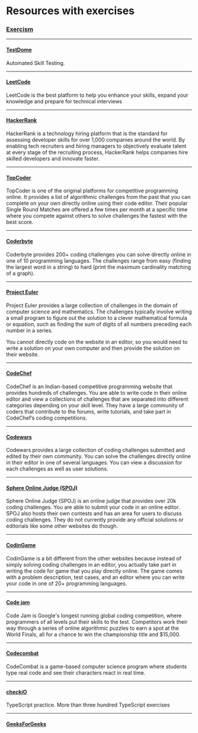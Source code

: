 # Resources with exercises

### [Exercism](https://exercism.io/)

---

#### [TestDome](https://www.testdome.com/)
Automated Skill Testing.

---


#### [LeetCode](https://leetcode.com/)
LeetCode is the best platform to help you enhance your skills, expand your knowledge and prepare for technical interviews

---

#### [HackerRank](https://www.hackerrank.com/)
HackerRank is a technology hiring platform that is the standard for assessing developer skills for over 1,000 companies around the world. By enabling tech recruiters and hiring managers to objectively evaluate talent at every stage of the recruiting process, HackerRank helps companies hire skilled developers and innovate faster.

---

#### [TopCoder](https://www.topcoder.com/challenges/)
TopCoder is one of the original platforms for competitive programming online. It provides a list of algorithmic challenges from the past that you can complete on your own directly online using their code editor. Their popular Single Round Matches are offered a few times per month at a specific time where you compete against others to solve challenges the fastest with the best score.

---
#### [Coderbyte](https://www.coderbyte.com/)
Coderbyte provides 200+ coding challenges you can solve directly online in one of 10 programming languages. The challenges range from easy (finding the largest word in a string) to hard (print the maximum cardinality matching of a graph).

---

#### [Project Euler](https://projecteuler.net/)
Project Euler provides a large collection of challenges in the domain of computer science and mathematics. The challenges typically involve writing a small program to figure out the solution to a clever mathematical formula or equation, such as finding the sum of digits of all numbers preceding each number in a series.

You cannot directly code on the website in an editor, so you would need to write a solution on your own computer and then provide the solution on their website.

---

#### [CodeChef](https://www.codechef.com/)
CodeChef is an Indian-based competitive programming website that provides hundreds of challenges. You are able to write code in their online editor and view a collections of challenges that are separated into different categories depending on your skill level. They have a large community of coders that contribute to the forums, write tutorials, and take part in CodeChef’s coding competitions.

---

#### [Codewars](https://www.codewars.com/)
Codewars provides a large collection of coding challenges submitted and edited by their own community. You can solve the challenges directly online in their editor in one of several languages. You can view a discussion for each challenges as well as user solutions.

---

#### [Sphere Online Judge (SPOJ)](https://www.spoj.com/)
Sphere Online Judge (SPOJ) is an online judge that provides over 20k coding challenges. You are able to submit your code in an online editor. SPOJ also hosts their own contests and has an area for users to discuss coding challenges. They do not currently provide any official solutions or editorials like some other websites do though.

---

#### [CodinGame](https://www.codingame.com/start)
CodinGame is a bit different from the other websites because instead of simply solving coding challenges in an editor, you actually take part in writing the code for game that you play directly online. The game comes with a problem description, test cases, and an editor where you can write your code in one of 20+ programming languages.

---

#### [Code jam](https://code.google.com/codejam/past-contests)
Code Jam is Google's longest running global coding competition, where programmers of all levels put their skills to the test. Competitors work their way through a series of online algorithmic puzzles to earn a spot at the World Finals, all for a chance to win the championship title and $15,000.

---

#### [Codecombat](https://codecombat.com/)
CodeCombat is a game-based computer science program where students type real code and see their characters react in real time.

---

#### [checkiO](https://js.checkio.org/)
TypeScript practice. More than three hundred TypeScript exercises

---
#### [GeeksForGeeks](https://practice.geeksforgeeks.org/home/)

